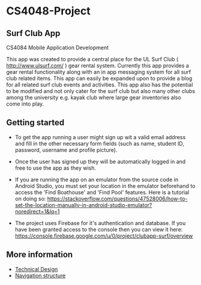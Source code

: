 # CS4048-Project
## Surf Club App

CS4084 Mobile Application Development

This app was created to provide a central place for the UL Surf Club ( http://www.ulsurf.com/ ) gear rental system. Currently this app provides a gear rental functionality along with an in app messaging system for all surf club related items. This app can easily be expanded upon to provide a blog for all related surf club events and activities. This app also has the potential to be modified and not only cater for the surf club but also many other clubs among the university e.g. kayak club where large gear inventories also come into play.


## Getting started

* To get the app running a user might sign up wit a valid email address and fill in the other necessary form fields (such as name, student ID, password, username and profile picture).
* Once the user has signed up they will be automatically logged in and free to use the app as they wish.
* If you are running the app on an emulator from the source code in Android Studio, you must set your location in the emulator beforehand to access the 'Find Boathouse' and 'Find Pool' features. Here is a tutorial on doing so: https://stackoverflow.com/questions/47528006/how-to-set-the-location-manually-in-android-studio-emulator?noredirect=1&lq=1

* The project uses Firebase for it's authentication and database. If you have been granted access to the console then you can view it here: https://console.firebase.google.com/u/0/project/clubapp-surf/overview

## More information

* [Technical Design](clubApp/design.md)
* [Navigation structure](clubApp/structure.md)
